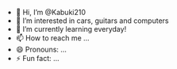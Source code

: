- 👋 Hi, I’m @Kabuki210
- 👀 I’m interested in cars,  guitars and computers
- 🌱 I’m currently learning everyday!
- 📫 How to reach me ...
- 😄 Pronouns: ...
- ⚡ Fun fact: ...

<!---
Kabuki210/Kabuki210 is a ✨ special ✨ repository because its `README.md` (this file) appears on your GitHub profile.
You can click the Preview link to take a look at your changes.
--->
